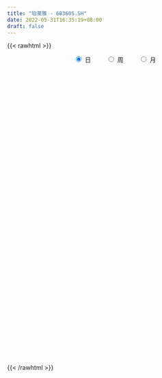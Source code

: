 ```yaml
---
title: "珀莱雅 - 603605.SH"
date: 2022-05-31T16:35:19+08:00
draft: false
---
```

{{< rawhtml >}}
    <div style="text-align: center">
        <label style="padding: 1rem;"><input style="margin-right: .5rem" type="radio" name="period" value="D" checked onclick="period_change(this)">日</label>
        <label style="padding: 1rem;"><input style="margin-right: .5rem" type="radio" name="period" value="W" onclick="period_change(this)">周</label>
        <label style="padding: 1rem;"><input style="margin-right: .5rem" type="radio" name="period" value="M" onclick="period_change(this)">月</label>
    </div>
    <div id="chart" style="height: 700px;"></div> 
    <script type="text/javascript">
        const D_v = [10754.39,42692.78,18458.73,19991.9,11926.5,12685.32,9583.93,11702.61,20522.12,12327.42,11087.45,24290.56,18413.22,16906.6,12627.66,13369.91,16137.43,18561.87,16848.59,12878.15,17463.58,25197.86,17427.23,25474.58,13705.56,17041.24,18298.02,20785.54,8532.8,19459.1,18922.5,13928.82,26519.57,17827.1,16027.28,20481.12,15886.7,8399.98,11728.75,8510.46,13815.35,8538.5,5780.59,11012.84,11793.71,17472.75,15297.93,20928.96,13210.13,14807.79,15503.74,11156.92,17015.57,13126.23,12081.61,11044.35,9338.73,14939.46,10589.18,7187.87,8997.22,13271.4,17271.19,10774.72,13427.92,33386.17,11227.04,12661.57,24555.1,17014.92,18091.07,14087.08,20045.7,15900.07,12268.02,8659.64,16223.22,24252.65,13837.07,7614.34,17563.06,6763.06,7072.72,7023.2,10378.41,13118.77,8650.18,14593.07,22468.51,15336.07,10300.73,9700.16,10560.53,13554.58,6890.95,9535.23,10260.46,6034.08,17279.67,19120.87,6754.05,7304.53,14891.24,8313.6,10758.83,8895.15,7488.06,23091.49,40242.89,26703.19,16894.47,12726.74,13549.58,11107.56,9649.69,6628.56,17083.0,17414.81,14061.38,7493.87,9546.86,5105.38,9658.9,9020.93,6957.01,7015.97,5614.58,7332.3,5203.99,9672.47,10716.92,7386.96,6065.28,7229.96,5238.13,6840.56,8541.4,18350.61,15392.58,10767.78,7537.68,5027.95,4119.14,4993.39,6505.57,15817.71,10270.63,9461.45,6227.85,8056.91,8196.4,8694.38,7093.25,8921.83,10858.43,4974.0,9162.3,10861.85,10688.65,8056.36,6516.62,9370.0,6784.37,6674.64,5595.18,9101.99,7139.98,8531.74,6138.38,6535.36,8078.44,8156.99,6077.75,6477.4,6189.87,7863.45,6112.96,7556.42,5261.43,8128.05,14902.99,7977.6,8395.78,5586.12,6905.52,4209.56,6462.89,6947.13,10676.44,8666.04,6545.54,7294.14,6287.24,8224.45,7531.01,22126.67,26843.65,11838.97,9898.96,16356.02,13078.57,14104.98,10630.06,11167.94,4708.35,9315.4,8150.88,6925.98,8092.56,5926.36,10670.54,12299.8,9799.8,10928.83,10030.8,8903.97,6695.53,7692.54,6717.49,5824.0,3631.8,4238.0,5241.63,8059.91,8729.53,26658.86,16818.92,25994.95,13673.77,13670.5,16954.52,25379.84,9964.94,9135.82,13212.79,13489.53,8571.21,7642.85,9520.08,7200.7,7795.66,6708.02,14956.15,9732.11,9084.79,10840.11,11314.8,20511.18,19011.3,21990.82]
const D_histogram = [0.0,-0.5985075783,-0.7510441075,-0.6839589322,-0.6050406661,-0.3867509572,-0.2684169533,-0.0135529985,0.2046190328,0.1054585178,-0.0320865373,0.2701319958,0.6109734998,0.8424018731,0.6966754535,0.719512143,0.6087194286,0.5347709921,0.534679238,0.4099425126,0.4659074055,0.7926977004,1.0252386757,0.9595409182,0.8669992998,0.9129935131,1.1811071414,1.5662439457,1.5594085175,1.7779320464,1.4029033016,1.0771114403,0.0933864605,-0.4580899026,-1.132545603,-1.6142507416,-1.412077878,-1.2383664331,-0.9834978073,-0.9175966023,-0.9996433673,-1.0879610673,-1.0905133862,-0.891013747,-0.8700959644,-1.1281339049,-1.4210222553,-1.7825109668,-2.0137768816,-2.1898173559,-1.9961809199,-1.4924806817,-0.6041501966,0.2191242587,0.812748925,1.002552262,1.0858491726,1.0828423901,0.971241643,0.77887562,0.5841335106,0.54562778,0.5454705582,0.534074101,0.6634148624,0.4401823651,0.0697464921,-0.2702197506,-0.7859485195,-1.3285531504,-1.7530631999,-1.7814205332,-1.6689258184,-1.4425633869,-1.3925659709,-1.0999459994,-0.5410201832,0.3555271344,0.6080954147,0.7891126955,1.2003516627,1.3962272474,1.382854978,1.2907944976,1.0500957004,1.2342740303,1.2969837205,0.9814315702,1.1814547174,1.3102437214,0.97985146,0.8128504752,0.445658888,0.4164167755,0.3572438533,0.4499623517,0.5975103722,0.4481125322,0.7415954356,0.835415894,0.8299441385,0.7465677617,0.8030982067,0.7337653527,0.7477074458,0.4905599318,0.3554139926,1.0921927842,1.0273724785,0.7765878257,0.434692663,0.35984777,0.470472527,0.4989578238,0.1565702518,-0.0603228361,0.0974927873,-0.184072459,-0.8306867447,-1.2895614759,-1.3922979559,-1.503777328,-1.3069528652,-0.9895778729,-0.8143363309,-0.6933026931,-0.6436911514,-0.7311937994,-0.8543619686,-0.8880130745,-0.5445501499,-0.5047306184,-0.4124717745,-0.1841360548,-0.2582715479,-0.1213415041,-0.1694239431,0.390998888,0.7234828594,0.8663431256,0.7397482393,0.5159293467,0.3987463592,0.0663659617,-0.2288655005,0.1473440546,0.4714348997,0.5428502584,0.7145752189,0.7089191906,0.4655036125,0.1505729997,-0.1412852564,-0.1906689295,-0.3518980643,-0.5335920054,-0.8907199501,-1.5081503183,-1.8476677924,-1.8421372537,-1.8011297045,-1.9505811092,-1.9434655598,-1.8291697933,-1.6222870709,-1.7094228161,-1.7259541936,-1.5595550252,-1.4152780807,-1.4285247902,-1.2819597749,-1.2079062383,-1.1168935718,-0.8000945509,-0.5657740154,-0.359203182,-0.3007465231,-0.1954585357,0.0779663182,0.4844676401,1.1389380346,1.6473574614,1.9997877818,2.0212945936,1.8732189185,1.7462407652,1.452726943,1.2597769545,1.2310415005,1.0529765216,0.8145676081,0.3697200742,0.0934267343,-0.2040884324,-0.6835447163,-0.9204281636,-0.4048715482,-0.0669001485,-0.2884673843,-0.8856822805,-1.0855298415,-0.6825529218,-0.2852648545,0.1341214574,0.2750426085,0.547453336,0.8105082424,0.9576756914,1.1797797152,1.1744826811,1.3782333009,1.4668349914,1.5133939938,1.0661820781,0.4757211357,0.2868724969,0.0508553787,0.2218413522,0.2563517281,0.31910215,0.2580345682,0.364301844,0.1851296591,-0.112696021,-0.2121687087,0.2903504291,0.2641444648,0.7337096449,1.0012384852,0.9692582766,1.1442927643,0.8609590596,0.4779331912,0.0654771616,0.0181933649,0.2149357745,0.0750527609,-0.1057385943,-0.2820304718,-0.2305076484,-0.3310830005,-0.3870932979,-0.2552355149,-0.23296308,-0.5323354851,-0.5285539991,-0.2729368438,0.3832422519,0.8982438481,1.4388374834]
const D_fast = [0.0,-0.7481344729,-1.088432029,-1.1923365868,-1.2646784872,-1.1430765176,-1.091846752,-0.8403710468,-0.5710442573,-0.6438401429,-0.7894068323,-0.4196553002,0.0739295788,0.5159584203,0.5444008641,0.7471155894,0.7885027321,0.8482470436,0.9818250991,0.9595740018,1.1320157461,1.656980466,2.1458311102,2.3200185824,2.4442267889,2.7184693805,3.2818597941,4.0585575849,4.4415742861,5.1045808265,5.0802779071,5.0237639058,4.0633855412,3.3973867024,2.4397946013,1.5545267773,1.4036801714,1.267800008,1.276794182,1.1132962364,0.7813386296,0.4210306627,0.1458499973,0.1225961997,-0.0740100087,-0.6140814254,-1.2622253397,-2.0693417928,-2.804051928,-3.5275467413,-3.8329555353,-3.7023754675,-2.9650825315,-2.0870270116,-1.290215114,-0.8497737115,-0.4950145077,-0.2273106927,-0.0961010291,-0.0937481471,-0.1424568789,-0.0445556644,0.0916547533,0.2137768214,0.5089712983,0.3957843923,0.0427851423,-0.364736038,-1.0769519368,-1.9516948553,-2.8144707048,-3.2881831714,-3.5929199111,-3.7271983264,-4.0253424031,-4.0077089315,-3.5840381611,-2.5986090599,-2.1940169258,-1.8157214712,-1.1043945883,-0.5594621918,-0.2271207166,0.0035174274,0.0253425553,0.5180893927,0.9050450131,0.8348507553,1.3302375818,1.7865875162,1.7011581198,1.7373697538,1.4815928887,1.5564549699,1.5865930112,1.7918020975,2.088727711,2.0513580041,2.5302397664,2.8329141983,3.0349284774,3.138194041,3.3954990377,3.5096075219,3.7104764765,3.5759689454,3.5296765043,4.539503492,4.7315263059,4.6748886095,4.4416666125,4.4567836621,4.6850265509,4.8382513036,4.5350062945,4.3030324977,4.4852213178,4.1576379568,3.303351985,2.5220868847,2.0712759157,1.5838522116,1.4539384582,1.5239189823,1.4955764415,1.443284406,1.3319731599,1.0616720621,0.7249134007,0.4692590261,0.6765844132,0.5902212902,0.5793621905,0.7616638965,0.6229605164,0.7295551842,0.6391167594,1.2972893125,1.8106439988,2.1700900464,2.2284322199,2.1335956639,2.1160992663,1.8003103592,1.4478625219,1.8609080907,2.3028576606,2.509985584,2.8603543492,3.0319281185,2.9048884436,2.6276010806,2.3004215105,2.203370605,1.9541669541,1.6390750117,1.0592670795,0.0647991317,-0.7366352905,-1.1916390652,-1.6009139421,-2.2380106241,-2.7167614647,-3.0597581465,-3.2584471918,-3.772938641,-4.2209585669,-4.4444481548,-4.6539907305,-5.0243686375,-5.198293566,-5.426216589,-5.6144273154,-5.4976519322,-5.4047749005,-5.2880048626,-5.3047348345,-5.248311481,-4.9553950476,-4.4277768157,-3.4885719125,-2.5683131204,-1.7159358545,-1.1891053943,-0.8688763398,-0.5592943018,-0.4896263882,-0.3676321381,-0.088607217,-0.0034280654,-0.038195077,-0.3906125923,-0.6435492486,-0.9920865234,-1.6424289864,-2.1094194746,-1.6950807463,-1.3738343837,-1.6675184656,-2.4861539319,-2.9573839532,-2.7250452639,-2.3990734104,-1.9461567341,-1.7364749309,-1.3272008694,-0.8615189024,-0.4749325306,0.0421164221,0.3304400583,0.8787490033,1.3340594417,1.7589669425,1.5783005464,1.1067698879,0.9896393733,0.7663360998,0.9927824114,1.0913807192,1.2339066787,1.2373477389,1.4346904757,1.3018007056,0.9758010202,0.8232861553,1.3983929004,1.4382230523,2.0912156436,2.6090541053,2.8193884658,3.2804961446,3.2124022047,2.9488596341,2.5527728949,2.5100374395,2.7605137927,2.6393939693,2.4321679656,2.1853684701,2.1792643815,1.9959182792,1.8431346574,1.9111835616,1.8752152265,1.4427589501,1.3144019363,1.5017848807,2.2537745394,2.9933370977,3.8936401038]
const D_slow = [0.0,-0.1496268946,-0.3373879215,-0.5083776545,-0.6596378211,-0.7563255604,-0.8234297987,-0.8268180483,-0.7756632901,-0.7492986607,-0.757320295,-0.689787296,-0.5370439211,-0.3264434528,-0.1522745894,0.0276034463,0.1797833035,0.3134760515,0.447145861,0.5496314892,0.6661083406,0.8642827657,1.1205924346,1.3604776641,1.5772274891,1.8054758674,2.1007526527,2.4923136391,2.8821657685,3.3266487801,3.6773746055,3.9466524656,3.9699990807,3.8554766051,3.5723402043,3.1687775189,2.8157580494,2.5061664411,2.2602919893,2.0308928387,1.7809819969,1.5089917301,1.2363633835,1.0136099468,0.7960859557,0.5140524795,0.1587969156,-0.2868308261,-0.7902750465,-1.3377293854,-1.8367746154,-2.2098947858,-2.360932335,-2.3061512703,-2.102964039,-1.8523259735,-1.5808636804,-1.3101530828,-1.0673426721,-0.8726237671,-0.7265903894,-0.5901834444,-0.4538158049,-0.3202972796,-0.154443564,-0.0443979728,-0.0269613498,-0.0945162874,-0.2910034173,-0.6231417049,-1.0614075049,-1.5067626382,-1.9239940928,-2.2846349395,-2.6327764322,-2.9077629321,-3.0430179779,-2.9541361943,-2.8021123406,-2.6048341667,-2.304746251,-1.9556894392,-1.6099756947,-1.2872770703,-1.0247531452,-0.7161846376,-0.3919387075,-0.1465808149,0.1487828644,0.4763437948,0.7213066598,0.9245192786,1.0359340006,1.1400381945,1.2293491578,1.3418397457,1.4912173388,1.6032454718,1.7886443308,1.9974983043,2.2049843389,2.3916262793,2.592400831,2.7758421692,2.9627690306,3.0854090136,3.1742625117,3.4473107078,3.7041538274,3.8983007838,4.0069739496,4.0969358921,4.2145540238,4.3392934798,4.3784360427,4.3633553337,4.3877285305,4.3417104158,4.1340387296,3.8116483606,3.4635738716,3.0876295396,2.7608913233,2.5134968551,2.3099127724,2.1365870991,1.9756643113,1.7928658614,1.5792753693,1.3572721006,1.2211345632,1.0949519086,0.991833965,0.9457999513,0.8812320643,0.8508966883,0.8085407025,0.9062904245,1.0871611394,1.3037469208,1.4886839806,1.6176663173,1.7173529071,1.7339443975,1.6767280224,1.713564036,1.8314227609,1.9671353256,2.1457791303,2.3230089279,2.4393848311,2.477028081,2.4417067669,2.3940395345,2.3060650184,2.1726670171,1.9499870296,1.57294945,1.1110325019,0.6504981885,0.2002157624,-0.2874295149,-0.7732959049,-1.2305883532,-1.6361601209,-2.0635158249,-2.4950043733,-2.8848931296,-3.2387126498,-3.5958438473,-3.9163337911,-4.2183103507,-4.4975337436,-4.6975573813,-4.8390008852,-4.9288016806,-5.0039883114,-5.0528529453,-5.0333613658,-4.9122444558,-4.6275099471,-4.2156705818,-3.7157236363,-3.2103999879,-2.7420952583,-2.305535067,-1.9423533313,-1.6274090926,-1.3196487175,-1.0564045871,-0.8527626851,-0.7603326665,-0.7369759829,-0.787998091,-0.9588842701,-1.188991311,-1.2902091981,-1.3069342352,-1.3790510813,-1.6004716514,-1.8718541118,-2.0424923422,-2.1138085558,-2.0802781915,-2.0115175394,-1.8746542054,-1.6720271448,-1.4326082219,-1.1376632931,-0.8440426228,-0.4994842976,-0.1327755498,0.2455729487,0.5121184682,0.6310487522,0.7027668764,0.7154807211,0.7709410591,0.8350289911,0.9148045286,0.9793131707,1.0703886317,1.1166710465,1.0884970412,1.035454864,1.1080424713,1.1740785875,1.3575059987,1.60781562,1.8501301892,2.1362033803,2.3514431452,2.4709264429,2.4872957333,2.4918440746,2.5455780182,2.5643412084,2.5379065599,2.4673989419,2.4097720298,2.3270012797,2.2302279552,2.1664190765,2.1081783065,1.9750944352,1.8429559354,1.7747217245,1.8705322875,2.0950932495,2.4548026204]
const D_data = [['2021-05-20', 121.6775, 121.8617, 121.2808, 123.6042],['2021-05-21', 120.6504, 112.4833, 112.1292, 121.7979],['2021-05-24', 111.9167, 115.4583, 109.8696, 115.4583],['2021-05-25', 115.2671, 117.3425, 113.4396, 118.0792],['2021-05-26', 117.3425, 117.2858, 116.1737, 118.6388],['2021-05-27', 117.5975, 119.34, 116.2375, 120.3317],['2021-05-28', 119.34, 118.6246, 117.9021, 120.8417],['2021-05-31', 117.4488, 121.1179, 117.4417, 121.1179],['2021-06-01', 121.8121, 121.9042, 117.7533, 122.8958],['2021-06-02', 122.8089, 118.2649, 117.3333, 122.8089],['2021-06-03', 117.6107, 117.0631, 116.4373, 119.3813],['2021-06-04', 117.3333, 123.0151, 116.4018, 124.3022],['2021-06-07', 124.3022, 125.5111, 123.2356, 126.5493],['2021-06-08', 127.2889, 126.2151, 123.7333, 128.896],['2021-06-09', 125.8667, 122.304, 121.4578, 127.1822],['2021-06-10', 122.5884, 124.6436, 121.6, 127.1253],['2021-06-11', 124.6578, 123.2782, 121.2444, 125.9804],['2021-06-15', 123.6267, 123.7333, 123.2711, 127.6444],['2021-06-16', 123.6836, 124.9422, 120.9813, 126.2222],['2021-06-17', 123.7333, 123.4916, 121.6071, 124.7929],['2021-06-18', 124.4444, 126.0089, 122.688, 126.2507],['2021-06-21', 126.5778, 131.0578, 125.504, 131.328],['2021-06-22', 131.2, 132.2667, 128.6684, 132.8284],['2021-06-23', 133.1556, 129.9556, 126.5707, 133.2053],['2021-06-24', 129.9484, 130.1333, 127.424, 132.2524],['2021-06-25', 131.1147, 132.7004, 129.4222, 132.9707],['2021-06-28', 133.5396, 137.4578, 132.736, 137.6],['2021-06-29', 137.4578, 142.1298, 136.5618, 142.848],['2021-06-30', 142.1511, 139.8827, 138.88, 142.6631],['2021-07-01', 141.5111, 145.0667, 139.7333, 149.2196],['2021-07-02', 145.024, 138.9796, 136.6613, 145.6142],['2021-07-05', 137.9556, 139.2356, 136.2133, 140.1956],['2021-07-06', 138.752, 128.4693, 125.9449, 139.6622],['2021-07-07', 128.4267, 130.1333, 127.5022, 134.4711],['2021-07-08', 130.6382, 125.1556, 124.4444, 131.1218],['2021-07-09', 124.1529, 123.8116, 118.9973, 124.4444],['2021-07-12', 123.84, 130.8373, 121.3369, 131.1787],['2021-07-13', 130.8373, 130.816, 128.128, 131.5556],['2021-07-14', 129.4862, 132.4444, 128.7751, 135.3813],['2021-07-15', 132.3591, 130.4889, 129.7564, 132.7431],['2021-07-16', 129.8916, 128.0924, 126.5778, 130.1333],['2021-07-19', 126.4924, 126.9476, 126.016, 130.3822],['2021-07-20', 126.7484, 127.0969, 126.0231, 128.4338],['2021-07-21', 126.5778, 129.5289, 125.1556, 130.4178],['2021-07-22', 130.1404, 127.3102, 126.6347, 130.368],['2021-07-23', 128.0284, 122.4604, 122.3111, 128.0284],['2021-07-26', 121.2444, 119.552, 117.3333, 122.3111],['2021-07-27', 117.3333, 115.6196, 114.1333, 121.4578],['2021-07-28', 113.4791, 114.0409, 112.3556, 116.0604],['2021-07-29', 116.4942, 111.7867, 110.5778, 118.0444],['2021-07-30', 112.7111, 114.56, 111.232, 114.9369],['2021-08-02', 113.7849, 118.6489, 113.4649, 119.5804],['2021-08-03', 118.72, 126.08, 117.9022, 126.5778],['2021-08-04', 125.9591, 129.4222, 125.1556, 129.8489],['2021-08-05', 132.2667, 130.4889, 128.7538, 132.2667],['2021-08-06', 129.9911, 128.0, 126.8196, 130.7804],['2021-08-09', 127.9929, 128.0, 127.04, 131.5556],['2021-08-10', 128.0, 127.8009, 126.2649, 128.9956],['2021-08-11', 126.9902, 126.784, 125.8667, 128.8249],['2021-08-12', 127.168, 125.5111, 125.5111, 128.2347],['2021-08-13', 123.7404, 124.864, 123.0222, 126.7911],['2021-08-16', 123.7333, 126.5493, 123.0933, 129.3369],['2021-08-17', 127.8862, 127.2889, 126.5778, 130.8373],['2021-08-18', 126.5778, 127.4951, 126.5778, 130.1333],['2021-08-19', 129.3511, 130.0267, 127.296, 131.1431],['2021-08-20', 130.0267, 125.7813, 117.3333, 130.0267],['2021-08-23', 120.8747, 122.5244, 118.08, 123.8756],['2021-08-24', 120.8889, 120.8889, 120.5476, 123.0222],['2021-08-25', 118.7556, 115.9111, 113.7778, 119.8364],['2021-08-26', 115.2, 111.7867, 111.7084, 115.5627],['2021-08-27', 113.0667, 109.2836, 107.9467, 113.7138],['2021-08-30', 109.2693, 111.4169, 106.6667, 111.5662],['2021-08-31', 111.1467, 111.7796, 106.6667, 112.7111],['2021-09-01', 110.2293, 112.576, 107.7333, 113.3227],['2021-09-02', 112.7111, 109.6249, 109.6178, 114.2044],['2021-09-03', 108.8, 112.1991, 108.1671, 113.1947],['2021-09-06', 112.2489, 116.7644, 109.8738, 117.3333],['2021-09-07', 115.3422, 124.4444, 115.2142, 124.4444],['2021-09-08', 123.1787, 119.4667, 119.4667, 125.1556],['2021-09-09', 118.976, 119.9218, 118.2009, 122.1476],['2021-09-10', 120.2133, 124.864, 120.2133, 127.6444],['2021-09-13', 125.3689, 124.5511, 123.0222, 126.9333],['2021-09-14', 124.5511, 123.2853, 122.3111, 126.4996],['2021-09-15', 122.8871, 122.88, 119.4667, 123.9467],['2021-09-16', 122.8089, 120.8889, 120.3271, 124.3591],['2021-09-17', 122.2969, 126.8551, 117.9662, 126.9333],['2021-09-22', 124.4444, 126.9404, 123.7333, 128.8391],['2021-09-23', 127.9502, 122.3893, 121.6, 128.0],['2021-09-24', 122.7733, 129.408, 122.7662, 129.4222],['2021-09-27', 128.1707, 130.4533, 127.0044, 131.5556],['2021-09-28', 129.4222, 125.1556, 123.7333, 129.4222],['2021-09-29', 123.5911, 126.6916, 121.4649, 127.4667],['2021-09-30', 126.2649, 123.3778, 121.9556, 128.0],['2021-10-08', 122.4462, 127.04, 121.6924, 131.3778],['2021-10-11', 126.5422, 126.9049, 125.2978, 129.408],['2021-10-12', 126.9476, 129.408, 125.1556, 130.8444],['2021-10-13', 129.0667, 131.3707, 127.7156, 132.9778],['2021-10-14', 130.5529, 128.2844, 126.656, 130.5529],['2021-10-15', 129.4364, 134.9476, 127.3316, 135.0969],['2021-10-18', 135.104, 134.4, 132.2667, 137.9484],['2021-10-19', 133.3333, 134.3644, 132.4871, 135.8222],['2021-10-20', 134.2222, 134.1084, 132.7644, 136.5333],['2021-10-21', 135.1111, 136.768, 134.5991, 138.6667],['2021-10-22', 137.9484, 136.1564, 134.0444, 137.9484],['2021-10-25', 135.1111, 138.0551, 134.4142, 138.5102],['2021-10-26', 137.1733, 134.9262, 134.912, 140.0036],['2021-10-27', 135.1182, 136.1778, 132.3378, 136.512],['2021-10-28', 138.6667, 149.7956, 137.0027, 149.7956],['2021-10-29', 152.0142, 142.9333, 140.3804, 159.5947],['2021-11-01', 144.3413, 141.0133, 140.7929, 149.7956],['2021-11-02', 139.9467, 139.3138, 138.0196, 143.6444],['2021-11-03', 138.9227, 142.4284, 137.3227, 143.4596],['2021-11-04', 142.9262, 145.7778, 140.928, 146.6951],['2021-11-05', 145.7778, 146.1262, 144.5191, 148.48],['2021-11-08', 144.3556, 141.5111, 140.8142, 146.0907],['2021-11-09', 142.2222, 142.2293, 139.84, 142.7911],['2021-11-10', 141.888, 147.4062, 140.8071, 149.3191],['2021-11-11', 147.3351, 142.1511, 137.5716, 147.3422],['2021-11-12', 141.376, 135.2533, 134.3929, 142.1156],['2021-11-15', 135.4667, 134.3218, 132.6862, 136.1707],['2021-11-16', 133.9022, 136.704, 130.9582, 137.2444],['2021-11-17', 135.8222, 135.3173, 133.3476, 136.5191],['2021-11-18', 136.5262, 138.7022, 133.0916, 139.0222],['2021-11-19', 138.4178, 141.0631, 135.872, 141.1556],['2021-11-22', 141.5111, 140.2382, 138.4818, 142.5707],['2021-11-23', 140.1671, 140.0747, 138.6667, 143.3458],['2021-11-24', 139.0791, 139.3991, 138.8587, 142.2222],['2021-11-25', 140.8, 137.2942, 136.8462, 144.8249],['2021-11-26', 136.9387, 135.8791, 135.4667, 138.4178],['2021-11-29', 134.2222, 136.0853, 133.5467, 137.2444],['2021-11-30', 136.0853, 141.2622, 135.8222, 142.2222],['2021-12-01', 142.0871, 138.24, 137.4436, 142.1156],['2021-12-02', 138.3253, 139.0364, 136.8889, 139.7476],['2021-12-03', 139.6053, 141.5111, 136.256, 141.632],['2021-12-06', 141.6178, 138.0907, 137.9982, 141.7244],['2021-12-07', 138.6453, 140.8782, 137.3653, 141.1484],['2021-12-08', 138.6667, 138.8018, 137.2729, 140.0889],['2021-12-09', 139.7191, 148.032, 139.0791, 150.2578],['2021-12-10', 145.9627, 148.1884, 145.2444, 149.9591],['2021-12-13', 150.0231, 147.9111, 146.8089, 152.96],['2021-12-14', 148.9564, 145.4222, 145.0667, 148.9564],['2021-12-15', 146.0053, 143.9787, 143.9289, 147.0578],['2021-12-16', 145.4222, 144.9956, 143.3956, 146.4107],['2021-12-17', 144.6756, 141.5111, 140.8, 145.0453],['2021-12-20', 140.1742, 140.4516, 137.1022, 141.3618],['2021-12-21', 140.2098, 149.2978, 138.9724, 151.9573],['2021-12-22', 150.0018, 151.0471, 147.4987, 151.8222],['2021-12-23', 149.3333, 149.632, 148.0604, 152.8889],['2021-12-24', 149.6036, 152.3484, 147.5627, 153.2871],['2021-12-27', 152.3911, 151.4667, 150.1369, 153.6],['2021-12-28', 151.4667, 148.6222, 147.6693, 151.4667],['2021-12-29', 150.0444, 146.8089, 145.4222, 150.3289],['2021-12-30', 146.2684, 145.8062, 144.0782, 148.9564],['2021-12-31', 146.4889, 148.1316, 144.8391, 149.8027],['2022-01-04', 147.9538, 146.2756, 143.6444, 150.7627],['2022-01-05', 145.7991, 145.0524, 144.4836, 148.5298],['2022-01-06', 144.8604, 141.1129, 139.3778, 145.5076],['2022-01-07', 140.0889, 134.4924, 134.1084, 141.952],['2022-01-10', 133.696, 134.2222, 131.5627, 135.9502],['2022-01-11', 134.4, 136.2844, 133.696, 138.3822],['2022-01-12', 137.1022, 135.4524, 134.4, 138.3111],['2022-01-13', 135.4667, 131.2569, 130.3324, 135.4667],['2022-01-14', 130.9653, 131.1929, 129.2373, 133.4542],['2022-01-17', 130.3893, 131.2071, 128.0782, 131.904],['2022-01-18', 131.3067, 131.648, 128.3982, 132.5724],['2022-01-19', 130.8587, 126.6844, 125.5111, 131.2],['2022-01-20', 127.5733, 125.5822, 124.6151, 127.9502],['2022-01-21', 125.6178, 126.5778, 123.0222, 127.6444],['2022-01-24', 127.2391, 125.5111, 124.8996, 127.6302],['2022-01-25', 125.1556, 122.2613, 122.0124, 126.5636],['2022-01-26', 122.5529, 123.0009, 122.5529, 125.8667],['2022-01-27', 123.2853, 121.1093, 120.8889, 124.8356],['2022-01-28', 124.3733, 120.2133, 119.6089, 124.3733],['2022-02-07', 121.8631, 122.7236, 120.8889, 125.8524],['2022-02-08', 122.7236, 121.9556, 120.1991, 125.44],['2022-02-09', 122.2044, 121.7351, 118.7484, 122.3111],['2022-02-10', 121.7707, 119.6231, 119.1111, 122.3111],['2022-02-11', 120.0356, 119.7369, 118.0587, 121.9556],['2022-02-14', 119.1111, 122.1049, 118.2578, 122.2969],['2022-02-15', 121.7493, 125.1342, 120.6827, 125.3618],['2022-02-16', 125.4969, 131.0933, 124.4444, 133.4187],['2022-02-17', 132.672, 132.9067, 130.5387, 133.6889],['2022-02-18', 132.2667, 134.1867, 131.5556, 136.5333],['2022-02-21', 134.1369, 132.1742, 130.8587, 134.3929],['2022-02-22', 132.2524, 130.8444, 130.1333, 132.8284],['2022-02-23', 130.8658, 131.456, 130.1333, 132.608],['2022-02-24', 130.6098, 129.2089, 128.0, 132.0818],['2022-02-25', 129.344, 129.984, 129.344, 132.48],['2022-02-28', 129.1307, 132.2311, 127.4311, 132.2311],['2022-03-01', 131.4916, 130.5458, 129.5858, 132.1813],['2022-03-02', 130.2827, 129.2729, 126.2222, 131.0791],['2022-03-03', 129.9911, 125.1911, 125.1556, 130.1262],['2022-03-04', 124.8427, 125.4258, 124.4444, 127.8293],['2022-03-07', 124.8, 123.4489, 122.8871, 126.5707],['2022-03-08', 122.3111, 118.5778, 118.5138, 124.608],['2022-03-09', 119.5876, 118.8764, 114.7733, 120.3271],['2022-03-10', 124.5724, 128.3556, 122.3111, 130.7164],['2022-03-11', 127.9573, 128.0711, 124.8498, 128.8604],['2022-03-14', 126.7058, 121.0382, 121.0027, 127.6373],['2022-03-15', 121.0382, 113.4222, 112.768, 121.7422],['2022-03-16', 115.1218, 115.2, 110.2933, 115.904],['2022-03-17', 117.2267, 122.3182, 116.6293, 123.7618],['2022-03-18', 123.0222, 123.7333, 120.8889, 123.7333],['2022-03-21', 123.3778, 125.8667, 121.3938, 126.4356],['2022-03-22', 125.5822, 123.7689, 123.7333, 126.4284],['2022-03-23', 124.0249, 126.592, 122.6738, 127.5307],['2022-03-24', 125.6107, 128.2204, 125.6107, 128.7111],['2022-03-25', 128.2347, 128.3698, 127.4382, 130.8444],['2022-03-28', 129.3511, 130.9867, 127.4382, 131.84],['2022-03-29', 131.5484, 129.5289, 128.7324, 132.2596],['2022-03-30', 129.2018, 133.6178, 128.0, 133.6889],['2022-03-31', 133.6889, 134.0658, 132.4231, 136.3769],['2022-04-01', 132.48, 135.1111, 132.2667, 135.9147],['2022-04-06', 135.04, 128.9244, 127.552, 135.04],['2022-04-07', 128.576, 125.0133, 123.3778, 128.576],['2022-04-08', 125.1556, 128.3342, 122.8871, 130.1333],['2022-04-11', 126.9333, 126.8267, 125.1698, 129.8347],['2022-04-12', 126.208, 131.968, 126.208, 132.2667],['2022-04-13', 130.8373, 131.1218, 129.8916, 133.2124],['2022-04-14', 132.2596, 132.096, 129.92, 133.3333],['2022-04-15', 131.4844, 130.9156, 130.1333, 132.9778],['2022-04-18', 128.0711, 133.5324, 128.0, 133.6889],['2022-04-19', 132.928, 130.1333, 129.2444, 134.0444],['2022-04-20', 130.7591, 127.5378, 127.2818, 130.7591],['2022-04-21', 126.5778, 128.9671, 126.5778, 132.1813],['2022-04-22', 133.952, 137.792, 131.5556, 139.3778],['2022-04-25', 137.3796, 132.8427, 132.6009, 137.5502],['2022-04-26', 132.3662, 140.8427, 132.16, 142.2151],['2022-04-27', 139.3778, 141.2196, 138.1547, 142.6916],['2022-04-28', 141.2124, 139.1431, 138.048, 143.6373],['2022-04-29', 136.3627, 143.2604, 135.552, 145.0596],['2022-05-05', 137.2658, 138.3467, 133.76, 139.8542],['2022-05-06', 136.448, 136.1707, 134.3218, 139.3707],['2022-05-09', 133.4471, 134.2151, 132.9778, 138.8018],['2022-05-10', 131.0933, 137.9342, 129.984, 139.2924],['2022-05-11', 139.6551, 141.8524, 135.9858, 142.7911],['2022-05-12', 140.0889, 138.2684, 135.8222, 140.1458],['2022-05-13', 138.4818, 137.2373, 135.8293, 140.0036],['2022-05-16', 136.6827, 136.5262, 134.3431, 138.6667],['2022-05-17', 136.0142, 139.1858, 135.4738, 140.0178],['2022-05-18', 139.3707, 137.2587, 136.0427, 140.0747],['2022-05-19', 136.5333, 137.4293, 135.9004, 138.4533],['2022-05-20', 137.9484, 140.0462, 137.9484, 144.0],['2022-05-23', 139.3067, 139.2, 137.408, 140.5156],['2022-05-24', 141.1058, 134.4, 134.4, 141.4187],['2022-05-25', 135.3031, 137.2444, 132.6222, 137.3867],['2022-05-26', 137.9698, 141.0418, 136.5404, 141.1769],['2022-05-27', 143.5591, 148.8427, 140.9493, 149.6889],['2022-05-30', 151.8, 151.05, 148.47, 157.6],['2022-05-31', 152.03, 155.5, 145.63, 155.52]]
const W_v = [463.89,489856.9399999999,560271.79,359008.45,228355.83,209407.48,380290.86,150414.08,285526.27,255584.39,405503.97,289966.88,189854.57,100165.23,41979.92,129333.13,213520.1,189005.33,197117.87,180786.86,97495.08,179545.33,195181.26,183908.25,76783.81,145491.45,133687.39,147551.46,180265.09,163070.54,139926.09,110547.85,196041.31,174078.86,202128.31,199125.83,166016.09,130606.97,209839.66,172511.28,138650.73,120936.83,118130.07,106927.42,119305.89,69277.49,105822.72,130717.43,159204.88,122206.42,83250.79,151980.45,85220.04,54809.32,77160.14,65188.98,104112.88,61317.45,25792.29,47485.69,51260.08,63740.55,65262.13,69909.1,77931.14,124631.66,99706.81,107010.75,118542.19,111624.78,128074.67,103362.14,116772.2,121897.19,52422.89,129128.23,88886.74,51112.5,59177.62,51691.33,73644.31,67831.98,61223.93,87498.56,51558.96,60670.4,112691.0,88994.89,74821.66,124757.12,103099.53,73518.3,87448.56,95830.4,86274.04,128025.14,15011.25,64670.14,97526.8,100282.8,106521.13,100187.13,89800.33,99618.96,90810.76,61132.4,49285.24,56932.76,58434.75,67550.37,84901.15,66127.75,35757.14,95519.15,57558.07,73324.33,66943.95,78007.31,92581.87,92792.9,64362.19,65684.75,48567.56,66784.95,87399.16,41123.67,38562.72,62421.22,108842.08,95321.79,81211.55,108574.38,82950.8,60539.22,79482.74,164084.21,150150.97,123468.13,122595.53,90639.14,75390.42,58259.14,131647.03,86702.33,104961.67,114702.77,72081.99,62306.0,24971.53,81727.8,62328.07,109089.29,69999.19,57248.02,86714.99,73815.75,71613.41,57170.26,100743.92,68530.2,63852.28,107439.02,98238.81,81545.52,100825.84,86927.41,79015.49,65185.72,91867.7,81610.97,73502.21,78626.33,74788.7,60749.33,52234.74,94012.13,111071.79,95693.27,27828.2,62204.52,90601.78,72646.38,79930.16,77454.82,65752.19,98846.47,85997.96,94783.89,58341.24,54598.39,79748.55,64424.68,51052.46,88131.4,83549.7,70960.51,79490.34,44356.16,45711.76,45897.49,13554.58,50000.39,56384.29,90476.42,80981.54,64837.44,40825.94,32123.85,41071.59,54363.28,32445.94,48283.21,40962.77,35856.58,41416.0,37043.53,34986.92,34200.1,44665.85,30111.22,39469.4,76564.75,64068.59,40268.55,46789.06,29863.6,30561.36,52927.93,87112.66,35344.78,52052.2,46180.61,61482.99,41002.12]
const W_histogram = [0.0,0.3762561823,0.421328551,0.2874007105,0.132739154,0.0185295741,0.024255685,-0.005547415,-0.0010911743,0.0290359868,0.0731673472,-0.0873596032,-0.3103739747,-0.3709239275,-0.3836797195,-0.3963980025,-0.2732438444,-0.1398943142,0.0108960877,0.2098970066,0.322733536,0.4985535847,0.6764642389,0.7411133711,0.7394455529,0.6963877699,0.623175459,0.5299066524,0.5551730928,0.5935670356,0.4150252187,0.2958477384,0.4542115159,0.4525490084,0.7816034476,0.8937865586,0.7691067331,0.601810433,0.2788165235,0.0779878582,0.0280253207,-0.1841769931,-0.4002236561,-0.5805002887,-0.5299401778,-0.4532951391,-0.6955328026,-0.8957505095,-0.9345636675,-0.7191411166,-0.697450663,-0.4984705375,-0.3479157398,-0.2370459787,0.0314872729,0.2527811121,0.2239120389,0.1818875827,0.1490604932,0.2092331492,0.2373176589,0.1744111678,0.0725811733,0.0664438176,0.0846852449,0.2681969337,0.2803435084,0.5710516303,0.9147336258,1.4356308823,1.6690011393,1.5540845772,1.2318447582,0.8648427181,0.6270108053,0.3881772019,0.263716546,0.1074761502,-0.0481273807,-0.3585148513,-0.5768219955,-0.5188889661,-0.3346916018,-0.2022730538,-0.2681864215,-0.4714469868,-0.2726846219,-0.239228568,-0.2534112518,0.0699325831,0.3589930034,0.6749796422,0.8366479623,0.913272506,1.1826449117,0.908530256,0.6581684549,0.5680550594,0.4714962271,0.3996459116,0.4704165728,0.4736048449,0.4232827076,0.1312620265,-0.2377954316,-0.1998470704,-0.2442270621,-0.3112115671,-0.4255150145,-0.4589519431,-0.1066122472,0.5341426532,0.6873330541,0.8094530286,0.8849364681,1.2147430923,1.0535187886,0.9841078979,0.6080217507,0.1197392824,-0.0101058773,0.1352170643,0.1546559788,0.5864238768,0.7650174956,0.7648095245,1.2505647138,1.9848754246,2.1215527373,2.4715052286,2.7354211652,2.4760077792,2.5881675816,2.4847649538,2.1063378865,1.701655694,0.7599211376,0.1946154667,0.6660709549,0.6739562357,0.2541758192,-0.3173021312,-0.7610634477,-0.9691359936,-2.4054924906,-3.636338776,-4.4937926703,-4.6624193516,-4.5769179038,-3.6842934472,-3.2870181453,-2.0043414334,-0.7433587048,-0.1005664936,-0.0048339897,-0.6796533562,-0.7377663195,-0.9619824728,-0.4468605595,-0.4996661108,-0.1098411414,1.4214312585,1.4537000045,1.5169214891,1.1163220904,1.1486496916,1.710196986,0.8663736387,-0.5818954366,-0.9525897907,-1.5168020745,-2.7162484235,-3.1395276009,-3.0433699217,-2.9298399829,-2.3838368298,-1.5858981822,-0.8138212547,-0.779153606,-0.5919465933,-1.1990768788,-1.133989463,-0.7601283793,-0.4740008977,-0.0993056024,0.5642554765,1.346488989,0.7903189903,0.6637946335,0.1790717971,-0.6499250642,-0.2878730457,-0.2554595033,-0.1721017626,-1.1721752963,-1.5573203603,-0.9111168523,-0.331459456,0.2127097549,0.1578712105,0.3486474413,0.9535063215,1.3565214822,1.9641495361,2.4349729196,1.8921721548,1.8028442211,1.2967193114,1.2431824023,1.5400005168,1.1850853308,1.5553213841,1.3963974152,0.3096390252,-0.6425485657,-1.5429685601,-2.4718660076,-2.9885195629,-2.2603361458,-1.9752928198,-2.0011286477,-1.7561916314,-1.7960218575,-1.4354383505,-0.705190583,-0.6426178843,-0.4031216485,0.2097277062,0.9341277044,0.88691357,0.8770362448,1.0002692666,1.5803080244,2.2761365896]
const W_fast = [0.0,0.4703202279,0.6207247344,0.5586470715,0.4371703035,0.3275931171,0.3393831493,0.3081931955,0.3123766427,0.3497628005,0.4121859976,0.2298191464,-0.0707887188,-0.2240696534,-0.3327453753,-0.4445631589,-0.3897199619,-0.2913440102,-0.1378295864,0.1136455842,0.3071654975,0.6076239424,0.9546506564,1.2045781313,1.3877717014,1.5188108608,1.6013924146,1.6406002712,1.8046599848,1.9914456864,1.9166601743,1.8714446285,2.143361285,2.2548360296,2.7792913307,3.1149210813,3.1825179391,3.1656742472,2.9123844687,2.7310527679,2.6880965606,2.4298499986,2.1137474215,1.7883457167,1.7064207832,1.6697420371,1.253621173,0.8294658387,0.5570117638,0.5926490355,0.4399768235,0.5143393146,0.5779151773,0.6295234437,0.9059285136,1.1904176308,1.2175265673,1.2209740068,1.2254120405,1.3378929839,1.4253069083,1.4060032092,1.322318508,1.3327921067,1.3722048452,1.6227657675,1.7049982192,2.1384692487,2.7108346507,3.5906396278,4.2412601696,4.5148647517,4.5005861223,4.3497947617,4.2687155502,4.1269262473,4.0683947279,3.9390233696,3.7713879935,3.3713718101,3.0088591671,2.9370699549,3.0375944188,3.1194447033,2.9864847303,2.6653624182,2.7959536277,2.7696025396,2.6920670428,3.0328940235,3.4117026947,3.896434244,4.2672645547,4.5722072249,5.1372408586,5.0902587669,5.0044390794,5.0563394488,5.0776546732,5.1057158357,5.2940906401,5.4156801234,5.471178663,5.2119734885,4.7834671725,4.7714537662,4.6660170089,4.5212296121,4.3005474111,4.1523724967,4.4780591308,5.2523496945,5.577373359,5.9018565906,6.1985741471,6.8320665444,6.9342219378,7.1108380216,6.8867573122,6.4284096644,6.2960380354,6.475165243,6.5332681522,7.1116420195,7.4814900122,7.6724844222,8.47088079,9.7014103569,10.3684758539,11.3363046524,12.2840758803,12.643664439,13.4028661368,13.9206547475,14.0688121518,14.0895438829,13.3377896108,12.8211378067,13.4591110335,13.6354853733,13.2792489116,12.6284454283,11.99441825,11.5440617057,9.506332086,7.3664011066,5.3854990447,4.0512675255,2.9925394974,2.9640905922,2.5396113578,3.3212027113,4.3963457637,5.0139963516,5.108520358,4.2637876524,4.0212331093,3.5565213377,3.9599281112,3.7822060321,4.1445707163,6.0312009307,6.4268946779,6.8693465347,6.7478276587,7.0673176827,8.0564142237,7.429184286,5.8354413515,5.2265995499,4.2831867474,2.4046782925,1.1965172148,0.5318324136,-0.0870976433,-0.1370536977,0.2644104044,0.8330320183,0.6729112654,0.7121316298,-0.1947678754,-0.4131778253,-0.2293488365,-0.0617215793,0.2881473154,1.0927722635,2.2116280232,1.853037772,1.8924620736,1.4525071865,0.4610290591,0.7511128162,0.7196614827,0.7599937829,-0.5331235749,-1.307598729,-0.8891744341,-0.3923819017,0.2049647479,0.1895940061,0.4675320972,1.3107675578,2.052913089,3.1515785269,4.2311451404,4.1613874143,4.5227705358,4.340825454,4.5980841454,5.2799023892,5.2212585358,5.9803249352,6.1705003201,5.1611516864,4.0483269541,2.7621648197,1.2153008703,-0.0484825758,0.1146168049,-0.0941630741,-0.6202810639,-0.8143919555,-1.3032276459,-1.3015037266,-0.7475536048,-0.8456353772,-0.7069195535,-0.0416382723,0.9162936521,1.0908079101,1.3001896461,1.6734899846,2.6486057485,3.913468461]
const W_slow = [0.0,0.0940640456,0.1993961833,0.271246361,0.3044311495,0.309063543,0.3151274643,0.3137406105,0.313467817,0.3207268137,0.3390186504,0.3171787496,0.239585256,0.1468542741,0.0509343442,-0.0481651564,-0.1164761175,-0.151449696,-0.1487256741,-0.0962514225,-0.0155680385,0.1090703577,0.2781864174,0.4634647602,0.6483261485,0.8224230909,0.9782169557,1.1106936188,1.249486892,1.3978786509,1.5016349555,1.5755968901,1.6891497691,1.8022870212,1.9976878831,2.2211345227,2.413411206,2.5638638143,2.6335679451,2.6530649097,2.6600712399,2.6140269916,2.5139710776,2.3688460054,2.236360961,2.1230371762,1.9491539756,1.7252163482,1.4915754313,1.3117901522,1.1374274864,1.0128098521,0.9258309171,0.8665694224,0.8744412407,0.9376365187,0.9936145284,1.0390864241,1.0763515474,1.1286598347,1.1879892494,1.2315920414,1.2497373347,1.2663482891,1.2875196003,1.3545688337,1.4246547108,1.5674176184,1.7961010249,2.1550087454,2.5722590303,2.9607801746,3.2687413641,3.4849520436,3.6417047449,3.7387490454,3.8046781819,3.8315472194,3.8195153743,3.7298866614,3.5856811626,3.455958921,3.3722860206,3.3217177571,3.2546711518,3.136809405,3.0686382496,3.0088311076,2.9454782946,2.9629614404,3.0527096913,3.2214546018,3.4306165924,3.6589347189,3.9545959468,4.1817285108,4.3462706246,4.4882843894,4.6061584462,4.7060699241,4.8236740673,4.9420752785,5.0478959554,5.080711462,5.0212626041,4.9713008365,4.910244071,4.8324411792,4.7260624256,4.6113244398,4.584671378,4.7182070413,4.8900403049,5.092403562,5.313637679,5.6173234521,5.8807031492,6.1267301237,6.2787355614,6.308670382,6.3061439127,6.3399481788,6.3786121734,6.5252181427,6.7164725166,6.9076748977,7.2203160762,7.7165349323,8.2469231166,8.8647994238,9.5486547151,10.1676566599,10.8146985553,11.4358897937,11.9624742653,12.3878881888,12.5778684732,12.6265223399,12.7930400786,12.9615291376,13.0250730924,12.9457475596,12.7554816976,12.5131976992,11.9118245766,11.0027398826,9.879291715,8.7136868771,7.5694574012,6.6483840394,5.8266295031,5.3255441447,5.1397044685,5.1145628451,5.1133543477,4.9434410086,4.7589994288,4.5185038106,4.4067886707,4.281872143,4.2544118576,4.6097696723,4.9731946734,5.3524250457,5.6315055683,5.9186679912,6.3462172377,6.5628106473,6.4173367882,6.1791893405,5.7999888219,5.120926716,4.3360448158,3.5752023354,2.8427423396,2.2467831322,1.8503085866,1.646853273,1.4520648714,1.3040782231,1.0043090034,0.7208116377,0.5307795428,0.4122793184,0.3874529178,0.5285167869,0.8651390342,1.0627187818,1.2286674401,1.2734353894,1.1109541233,1.0389858619,0.9751209861,0.9320955454,0.6390517214,0.2497216313,0.0219424182,-0.0609224458,-0.007745007,0.0317227956,0.1188846559,0.3572612363,0.6963916068,1.1874289909,1.7961722208,2.2692152595,2.7199263147,3.0441061426,3.3549017432,3.7399018724,4.0361732051,4.4250035511,4.7741029049,4.8515126612,4.6908755198,4.3051333798,3.6871668779,2.9400369871,2.3749529507,1.8811297457,1.3808475838,0.941799676,0.4927942116,0.1339346239,-0.0423630218,-0.2030174929,-0.303797905,-0.2513659785,-0.0178340524,0.2038943401,0.4231534013,0.673220718,1.0682977241,1.6373318715]
const W_data = [['2017-11-17', 15.3403, 18.5625, 15.3403, 18.5625],['2017-11-24', 20.4167, 24.4583, 20.4167, 27.1736],['2017-12-01', 23.4514, 21.7917, 21.1806, 23.9167],['2017-12-08', 21.3194, 19.625, 19.0139, 21.3889],['2017-12-15', 19.5, 18.7917, 18.5139, 19.7778],['2017-12-22', 18.9097, 18.6736, 17.7639, 19.5556],['2017-12-29', 18.6042, 19.9444, 18.1111, 20.4722],['2018-01-05', 19.6597, 19.4861, 19.3194, 20.1806],['2018-01-12', 19.5556, 19.8889, 19.2847, 20.75],['2018-01-19', 19.7569, 20.3611, 18.6875, 20.5347],['2018-01-26', 20.1736, 20.8264, 19.3819, 22.8194],['2018-02-02', 20.9722, 17.9861, 17.4306, 21.5972],['2018-02-09', 17.5625, 16.0417, 15.625, 17.9514],['2018-02-14', 16.3194, 17.0625, 16.2153, 17.3472],['2018-02-23', 17.2708, 17.1736, 16.9514, 17.3472],['2018-03-02', 17.4028, 16.7917, 16.7014, 17.7778],['2018-03-09', 16.8194, 18.5139, 16.7778, 18.8194],['2018-03-16', 19.0764, 19.1528, 18.9236, 20.4792],['2018-03-23', 19.1319, 20.0694, 19.0, 21.0278],['2018-03-30', 19.75, 21.6944, 19.0139, 21.8403],['2018-04-04', 21.7083, 21.6667, 20.1389, 22.6042],['2018-04-13', 21.3194, 23.5764, 20.8681, 24.2917],['2018-04-20', 23.4792, 25.0625, 22.6736, 25.9583],['2018-04-27', 24.9306, 24.9236, 23.8542, 26.0208],['2018-05-04', 24.8889, 24.9375, 24.3333, 25.7639],['2018-05-11', 24.9931, 24.9792, 24.6528, 26.9167],['2018-05-18', 24.8542, 24.9444, 24.4792, 26.3472],['2018-05-25', 25.0417, 24.8536, 24.244, 26.75],['2018-06-01', 24.7275, 26.7595, 23.9778, 28.3641],['2018-06-08', 26.7035, 27.7475, 25.7856, 29.1489],['2018-06-15', 27.7475, 25.26, 24.9447, 28.1609],['2018-06-22', 24.8046, 25.7015, 23.6134, 25.7715],['2018-06-29', 25.9047, 29.8216, 24.5243, 29.8216],['2018-07-06', 30.1999, 28.8546, 27.7125, 31.6364],['2018-07-13', 29.1489, 34.6563, 29.0858, 35.3851],['2018-07-20', 34.313, 34.1098, 33.0097, 38.1248],['2018-07-27', 33.6333, 32.1058, 32.0217, 35.3711],['2018-08-03', 32.5473, 31.6854, 30.3401, 33.5983],['2018-08-10', 31.5312, 29.1279, 26.6334, 31.7415],['2018-08-17', 28.8055, 29.7585, 28.3781, 31.8396],['2018-08-24', 30.3471, 31.3911, 29.9407, 32.1479],['2018-08-31', 31.1879, 28.9597, 28.7285, 32.0918],['2018-09-07', 28.7985, 27.8806, 27.0959, 29.7865],['2018-09-14', 27.8386, 27.208, 26.0028, 28.7355],['2018-09-21', 26.9767, 29.6324, 25.9257, 29.6394],['2018-09-28', 29.4292, 30.221, 28.9667, 30.319],['2018-10-12', 29.5693, 25.6034, 24.5804, 29.8916],['2018-10-19', 25.7225, 24.5523, 21.9317, 26.206],['2018-10-26', 25.5053, 25.4212, 24.5453, 27.0048],['2018-11-02', 25.4212, 28.6234, 23.6204, 28.7285],['2018-11-09', 28.3361, 26.4442, 26.3811, 28.8266],['2018-11-16', 26.206, 28.9387, 25.3721, 29.7305],['2018-11-23', 28.9877, 29.0788, 27.8176, 30.1229],['2018-11-30', 29.0017, 29.1839, 28.6023, 30.27],['2018-12-07', 29.9897, 32.2319, 29.5693, 32.4351],['2018-12-14', 32.1338, 33.2129, 31.1459, 33.7735],['2018-12-21', 32.9607, 30.9287, 29.4292, 32.9607],['2018-12-28', 30.8726, 30.8796, 29.7094, 31.321],['2019-01-04', 31.0548, 31.0758, 29.8075, 31.3701],['2019-01-11', 31.321, 32.6173, 30.9076, 34.2149],['2019-01-18', 32.7925, 32.7995, 31.1669, 33.4091],['2019-01-25', 32.7645, 31.9026, 31.3911, 34.0538],['2019-02-01', 31.9377, 31.244, 30.1859, 32.0848],['2019-02-15', 31.237, 32.3861, 30.8446, 33.4091],['2019-02-22', 32.5753, 32.9677, 32.281, 34.0257],['2019-03-01', 33.6754, 35.9176, 32.5473, 36.1558],['2019-03-08', 35.7354, 34.7194, 34.0538, 37.5923],['2019-03-15', 34.7544, 39.5892, 34.4041, 40.5001],['2019-03-22', 40.1428, 42.8124, 40.0727, 44.7043],['2019-03-29', 42.0347, 48.6072, 40.9906, 49.0276],['2019-04-04', 48.5932, 48.6352, 46.8344, 52.2017],['2019-04-12', 48.4881, 46.2809, 45.6853, 50.9825],['2019-04-19', 46.8624, 44.0597, 42.1117, 47.2899],['2019-04-26', 44.0597, 42.9526, 41.5512, 44.6342],['2019-04-30', 42.9526, 44.0386, 42.0977, 44.0737],['2019-05-10', 42.1818, 43.6673, 39.6383, 43.7724],['2019-05-17', 43.6533, 44.9157, 42.2519, 46.3056],['2019-05-24', 44.2666, 44.45, 42.5873, 45.4872],['2019-05-31', 44.2666, 44.1819, 43.7727, 46.1857],['2019-06-06', 43.5681, 41.3526, 40.7106, 44.4853],['2019-06-14', 40.9928, 41.2186, 40.386, 42.8343],['2019-06-21', 41.1974, 44.3089, 41.1974, 45.4801],['2019-06-28', 44.2383, 46.6937, 42.7778, 46.7995],['2019-07-05', 47.5051, 47.1664, 46.6513, 49.5864],['2019-07-12', 47.4133, 45.1414, 44.4571, 47.4133],['2019-07-19', 45.4378, 42.8484, 42.037, 45.5013],['2019-07-26', 42.4039, 48.0201, 41.6278, 49.3113],['2019-08-02', 48.5775, 46.8066, 44.8733, 49.7417],['2019-08-09', 46.5667, 46.4891, 43.7444, 47.625],['2019-08-16', 46.2068, 51.9077, 45.5083, 53.8057],['2019-08-23', 52.6344, 53.7422, 51.9359, 55.4426],['2019-08-30', 52.9872, 56.5856, 52.6768, 57.8979],['2019-09-06', 56.134, 57.0301, 55.3861, 60.9812],['2019-09-12', 57.2206, 57.8203, 54.3842, 58.4271],['2019-09-20', 57.3617, 62.5616, 56.7972, 63.1472],['2019-09-27', 62.0959, 57.1571, 56.515, 63.754],['2019-09-30', 57.785, 57.2699, 56.2963, 58.2013],['2019-10-11', 57.785, 59.4783, 55.7107, 60.8824],['2019-10-18', 60.1768, 59.9581, 56.3739, 61.2422],['2019-10-25', 59.9722, 60.8259, 58.3494, 64.6148],['2019-11-01', 60.7554, 63.6411, 60.0428, 65.405],['2019-11-08', 63.8528, 64.0715, 62.6886, 67.0207],['2019-11-15', 63.9939, 64.3467, 60.4943, 65.7931],['2019-11-22', 64.8194, 61.3339, 59.3866, 67.5781],['2019-11-29', 61.3481, 59.2526, 57.5945, 61.3481],['2019-12-06', 59.2526, 63.9939, 58.9139, 64.77],['2019-12-13', 64.1703, 63.4718, 61.6162, 65.6167],['2019-12-20', 63.7611, 63.3589, 62.0889, 65.1157],['2019-12-27', 63.3166, 62.6604, 61.8419, 64.3467],['2020-01-03', 62.4417, 63.5847, 59.9722, 66.0823],['2020-01-10', 62.6886, 69.7159, 61.8137, 70.5485],['2020-01-17', 68.7917, 76.8632, 68.3119, 77.9639],['2020-01-23', 77.9498, 74.0833, 72.8557, 77.9498],['2020-02-07', 66.675, 75.7555, 66.6044, 76.5528],['2020-02-14', 75.0711, 77.1313, 72.3336, 77.8933],['2020-02-21', 76.835, 83.0439, 75.8472, 85.3652],['2020-02-28', 81.8797, 79.0787, 76.8421, 86.0707],['2020-03-06', 79.2339, 81.28, 77.6817, 84.6455],['2020-03-13', 79.7419, 77.7522, 72.3194, 83.6718],['2020-03-20', 78.0062, 75.1911, 67.8533, 78.1544],['2020-03-27', 73.3778, 78.9517, 70.7108, 81.8162],['2020-04-03', 77.7028, 83.3967, 75.8613, 83.9611],['2020-04-10', 84.5608, 83.2908, 83.0157, 87.8417],['2020-04-17', 83.3896, 90.9038, 81.2447, 91.8422],['2020-04-24', 89.6126, 90.8756, 89.1611, 97.3596],['2020-04-30', 91.44, 90.7062, 89.8031, 96.3789],['2020-05-08', 91.4259, 99.9349, 89.6832, 100.3864],['2020-05-15', 100.5417, 108.7292, 97.7759, 112.1929],['2020-05-22', 107.6667, 106.3917, 102.7296, 119.6233],['2020-05-29', 105.6692, 113.4538, 103.7708, 118.2917],['2020-06-05', 115.8125, 117.4488, 108.3042, 118.2421],['2020-06-12', 117.9588, 114.4029, 106.675, 118.6671],['2020-06-19', 115.0404, 122.1946, 113.9567, 124.4258],['2020-06-24', 122.5771, 123.1437, 117.4275, 125.5025],['2020-07-03', 123.1437, 121.9042, 119.4321, 130.475],['2020-07-10', 121.125, 122.7188, 114.0417, 123.6325],['2020-07-17', 123.8238, 115.1042, 109.0125, 123.9583],['2020-07-24', 116.5421, 117.9163, 107.1, 125.0917],['2020-07-31', 118.3058, 132.8196, 114.75, 133.8042],['2020-08-07', 133.7971, 130.6875, 126.4942, 137.0483],['2020-08-14', 131.1621, 126.4375, 120.0625, 132.9046],['2020-08-21', 126.4163, 123.675, 119.7225, 127.7267],['2020-08-28', 125.1838, 123.9229, 116.0038, 132.3592],['2020-09-04', 123.9583, 126.2179, 122.3929, 136.6729],['2020-09-11', 125.9133, 106.7458, 104.8333, 128.7538],['2020-09-18', 107.9571, 101.2917, 97.8917, 108.3679],['2020-09-25', 100.9375, 98.5292, 97.155, 103.7425],['2020-09-30', 99.0817, 102.0283, 96.1917, 105.4283],['2020-10-09', 104.5925, 102.4392, 100.2433, 105.0175],['2020-10-16', 102.4675, 112.9083, 101.2846, 116.2375],['2020-10-23', 112.9083, 108.29, 106.25, 118.9292],['2020-10-30', 107.3125, 122.6196, 103.7708, 127.6913],['2020-11-06', 123.3208, 128.8954, 121.2454, 133.8113],['2020-11-13', 130.3333, 126.7067, 122.7117, 131.9413],['2020-11-20', 126.735, 122.5417, 116.8821, 126.9333],['2020-11-27', 123.1792, 111.7538, 108.0279, 124.2913],['2020-12-04', 110.7833, 117.6188, 107.4329, 118.8513],['2020-12-11', 117.6188, 114.75, 114.0417, 121.0046],['2020-12-18', 116.0392, 124.8792, 114.41, 127.5],['2020-12-25', 124.4542, 119.255, 114.75, 126.4375],['2020-12-31', 119.255, 126.0833, 113.475, 126.4304],['2021-01-08', 126.7917, 146.7667, 125.3821, 148.3958],['2021-01-15', 145.775, 134.0592, 131.1975, 149.3592],['2021-01-22', 134.1513, 136.6375, 130.2554, 141.6525],['2021-01-29', 136.6375, 131.75, 127.1458, 140.25],['2021-02-05', 131.75, 137.9125, 126.6358, 143.7138],['2021-02-10', 137.9975, 148.1833, 135.3625, 154.0342],['2021-02-19', 150.4642, 131.7571, 125.7079, 151.5833],['2021-02-26', 131.75, 119.0, 117.3638, 132.6283],['2021-03-05', 119.7083, 127.8542, 118.5254, 133.0604],['2021-03-12', 128.2083, 122.7542, 117.5833, 128.86],['2021-03-19', 122.7542, 109.0833, 108.5167, 122.7542],['2021-03-26', 108.375, 112.7313, 103.8417, 114.7429],['2021-04-02', 111.9167, 116.4358, 109.7138, 118.7025],['2021-04-09', 117.64, 115.2812, 110.1529, 119.0921],['2021-04-16', 115.4583, 120.7213, 113.4963, 126.7208],['2021-04-23', 121.125, 126.225, 119.8713, 137.7708],['2021-04-30', 125.8142, 129.4479, 122.4921, 129.9437],['2021-05-07', 129.4479, 121.975, 121.6208, 130.1562],['2021-05-14', 122.5417, 124.1354, 118.8583, 128.0383],['2021-05-21', 123.9583, 112.4833, 112.1292, 129.625],['2021-05-28', 111.9167, 118.6246, 109.8696, 120.8417],['2021-06-04', 117.4488, 123.0151, 116.4018, 124.3022],['2021-06-11', 124.3022, 123.2782, 121.2444, 128.896],['2021-06-18', 123.6267, 126.0089, 120.9813, 127.6444],['2021-06-25', 126.5778, 132.7004, 125.504, 133.2053],['2021-07-02', 133.5396, 138.9796, 132.736, 149.2196],['2021-07-09', 137.9556, 123.8116, 118.9973, 140.1956],['2021-07-16', 123.84, 128.0924, 121.3369, 135.3813],['2021-07-23', 126.4924, 122.4604, 122.3111, 130.4178],['2021-07-30', 121.2444, 114.56, 110.5778, 122.3111],['2021-08-06', 113.7849, 128.0, 113.4649, 132.2667],['2021-08-13', 127.9929, 124.864, 123.0222, 131.5556],['2021-08-20', 123.7333, 125.7813, 117.3333, 131.1431],['2021-08-27', 120.8747, 109.2836, 107.9467, 123.8756],['2021-09-03', 109.2693, 112.1991, 106.6667, 114.2044],['2021-09-10', 112.2489, 124.864, 109.8738, 127.6444],['2021-09-17', 125.3689, 126.8551, 117.9662, 126.9333],['2021-09-24', 124.4444, 129.408, 121.6, 129.4222],['2021-09-30', 128.1707, 123.3778, 121.4649, 131.5556],['2021-10-08', 122.4462, 127.04, 121.6924, 131.3778],['2021-10-15', 126.5422, 134.9476, 125.1556, 135.0969],['2021-10-22', 135.104, 136.1564, 132.2667, 138.6667],['2021-10-29', 135.1111, 142.9333, 132.3378, 159.5947],['2021-11-05', 144.3413, 146.1262, 137.3227, 149.7956],['2021-11-12', 144.3556, 135.2533, 134.3929, 149.3191],['2021-11-19', 135.4667, 141.0631, 130.9582, 141.1556],['2021-11-26', 141.5111, 135.8791, 135.4667, 144.8249],['2021-12-03', 134.2222, 141.5111, 133.5467, 142.2222],['2021-12-10', 141.6178, 148.1884, 137.2729, 150.2578],['2021-12-17', 150.0231, 141.5111, 140.8, 152.96],['2021-12-24', 140.1742, 152.3484, 137.1022, 153.2871],['2021-12-31', 152.3911, 148.1316, 144.0782, 153.6],['2022-01-07', 147.9538, 134.4924, 134.1084, 150.7627],['2022-01-14', 133.696, 131.1929, 129.2373, 138.3822],['2022-01-21', 130.3893, 126.5778, 123.0222, 132.5724],['2022-01-28', 127.2391, 120.2133, 119.6089, 127.6302],['2022-02-11', 121.8631, 119.7369, 118.0587, 125.8524],['2022-02-18', 119.1111, 134.1867, 118.2578, 136.5333],['2022-02-25', 134.1369, 129.984, 128.0, 134.3929],['2022-03-04', 129.1307, 125.4258, 124.4444, 132.2311],['2022-03-11', 124.8, 128.0711, 114.7733, 130.7164],['2022-03-18', 126.7058, 123.7333, 110.2933, 127.6373],['2022-03-25', 123.3778, 128.3698, 121.3938, 130.8444],['2022-04-01', 129.3511, 135.1111, 127.4382, 136.3769],['2022-04-08', 135.04, 128.3342, 122.8871, 135.04],['2022-04-15', 126.9333, 130.9156, 125.1698, 133.3333],['2022-04-22', 128.0711, 137.792, 126.5778, 139.3778],['2022-04-29', 137.3796, 143.2604, 132.16, 145.0596],['2022-05-06', 137.2658, 136.1707, 133.76, 139.8542],['2022-05-13', 133.4471, 137.2373, 129.984, 142.7911],['2022-05-20', 136.6827, 140.0462, 134.3431, 144.0],['2022-05-27', 139.3067, 148.8427, 132.6222, 149.6889],['2022-06-02', 151.8, 155.5, 145.63, 157.6]]
const M_v = [964261.6800000001,1263393.5599999998,1281433.4000000004,520116.8799999999,827208.3200000001,656129.92,616259.86,677105.1299999999,803977.5100000001,709917.05,413640.8699999999,465695.72,427516.33,307779.45,242465.17,268434.58,451997.42,522529.0899999999,328305.09,254391.5500000001,373921.83,403688.59,412589.39,353415.56,396002.49,258509.17,221612.39,293345.5,347758.57,289545.79,305147.8100000001,358086.9800000001,614970.55,375806.5,420883.99,278116.69,303163.89,346524.13,388049.1899999999,322996.3200000001,347484.73,374804.74,264983.49,357897.39,325853.67,321291.02,252283.48,210415.68,239158.16,196737.4,149303.03,119653.61,246684.11,210265.35,236062.7]
const M_histogram = [0.0,-0.1409349288,-0.233080039,-0.439082203,-0.2588114503,0.0762691855,0.3820502066,0.7701696717,1.1824225947,1.1110562839,1.0829908951,0.7407672536,0.6713177591,0.6895412242,0.6398995793,0.8650115594,1.7838257841,1.9543140015,1.9430768742,1.9652503616,1.8847500679,2.2864502684,2.4188316792,2.6545323579,2.406624491,2.248084388,2.7286883832,3.134075163,3.2833573152,3.7223907622,5.1594236304,6.5804953845,7.3433461652,6.9403145942,4.5628451083,3.9831678194,2.3899508474,2.1557470415,2.0737191015,0.9113348918,-0.4466807076,-0.4063117889,-1.0800316016,-0.4344224429,-1.8082984604,-2.9332094104,-2.91881015,-1.6765992997,-1.0807493908,-0.3737634305,-1.8533987795,-2.0731481987,-2.1368424258,-1.624823405,-0.5807712695]
const M_fast = [0.0,-0.176168661,-0.326583781,-0.6423564957,-0.5267886056,-0.1726406734,0.2286528994,0.8093147823,1.5171733541,1.7235711142,1.9662534492,1.8092216211,1.9076015664,2.0982103375,2.2085435874,2.6499084574,4.0146791282,4.6737458459,5.1482779371,5.661764015,6.0524512382,7.0257640058,7.7628533365,8.6621871045,9.0159353604,9.4194163544,10.5821924455,11.771098016,12.741219497,14.1108506345,16.8377394103,19.9039350105,22.5026223326,23.8346694101,22.5979112013,23.0140258673,22.0182966071,22.3230295615,22.759431397,21.8248809102,20.3551951339,20.2939861053,19.3502583923,19.8872619403,18.0613113076,16.203098005,15.487794728,16.3108557534,16.6365183145,17.2500634172,15.3070783733,14.5690419045,13.971137071,14.0769502405,14.9758095586]
const M_slow = [0.0,-0.0352337322,-0.093503742,-0.2032742927,-0.2679771553,-0.2489098589,-0.1533973073,0.0391451107,0.3347507593,0.6125148303,0.8832625541,1.0684543675,1.2362838073,1.4086691133,1.5686440081,1.784896898,2.230853344,2.7194318444,3.205201063,3.6965136534,4.1677011703,4.7393137374,5.3440216572,6.0076547467,6.6093108694,7.1713319664,7.8535040622,8.637022853,9.4578621818,10.3884598723,11.6783157799,13.323439626,15.1592761674,16.8943548159,18.035066093,19.0308580478,19.6283457597,20.1672825201,20.6857122954,20.9135460184,20.8018758415,20.7002978943,20.4302899939,20.3216843831,19.869609768,19.1363074154,18.4066048779,17.987455053,17.7172677053,17.6238268477,17.1604771528,16.6421901032,16.1079794967,15.7017736455,15.5565808281]
const M_data = [['2017-11-30', 15.3403, 22.1528, 15.3403, 27.1736],['2017-12-29', 21.9167, 19.9444, 17.7639, 22.7778],['2018-01-31', 19.6597, 19.7639, 18.6875, 22.8194],['2018-02-28', 19.6528, 17.2361, 15.625, 19.9236],['2018-03-30', 17.0903, 21.6944, 16.7014, 21.8403],['2018-04-27', 21.7083, 24.9236, 20.1389, 26.0208],['2018-05-31', 24.8889, 26.4512, 23.9778, 26.9167],['2018-06-29', 26.0658, 29.8216, 23.6134, 29.8216],['2018-07-31', 30.1999, 33.1078, 27.7125, 38.1248],['2018-08-31', 33.5983, 28.9597, 26.6334, 33.5983],['2018-09-28', 28.7985, 30.221, 25.9257, 30.319],['2018-10-31', 29.5693, 26.1499, 21.9317, 29.8916],['2018-11-30', 26.0588, 29.1839, 25.3721, 30.27],['2018-12-28', 29.9897, 30.8796, 29.4292, 33.7735],['2019-01-31', 31.0548, 30.6904, 29.8075, 34.2149],['2019-02-28', 30.8306, 35.4551, 30.3961, 35.8685],['2019-03-29', 35.7354, 48.6072, 34.0538, 49.0276],['2019-04-30', 48.5932, 44.0386, 41.5512, 52.2017],['2019-05-31', 42.1818, 44.1819, 39.6383, 46.3056],['2019-06-28', 43.5681, 46.6937, 40.386, 46.7995],['2019-07-31', 47.5051, 47.3569, 41.6278, 49.7417],['2019-08-30', 47.7449, 56.5856, 43.7444, 57.8979],['2019-09-30', 56.134, 57.2699, 54.3842, 63.754],['2019-10-31', 57.785, 62.4134, 55.7107, 65.405],['2019-11-29', 62.0889, 59.2526, 57.5945, 67.5781],['2019-12-31', 59.2526, 62.1242, 58.9139, 65.6167],['2020-01-23', 61.8702, 74.0833, 61.1717, 77.9639],['2020-02-28', 66.675, 79.0787, 66.6044, 86.0707],['2020-03-31', 79.2339, 81.2447, 67.8533, 84.6455],['2020-04-30', 80.7861, 90.7062, 77.7381, 97.3596],['2020-05-29', 91.4259, 113.4538, 89.6832, 119.6233],['2020-06-30', 115.8125, 127.5142, 106.675, 128.5554],['2020-07-31', 128.2083, 132.8196, 107.1, 133.8042],['2020-08-31', 133.7971, 127.2096, 116.0038, 137.0483],['2020-09-30', 126.0833, 102.0283, 96.1917, 136.6729],['2020-10-30', 104.5925, 122.6196, 100.2433, 127.6913],['2020-11-30', 123.3208, 109.3383, 107.4329, 133.8113],['2020-12-31', 111.2792, 126.0833, 110.1883, 127.5],['2021-01-29', 126.7917, 131.75, 125.3821, 149.3592],['2021-02-26', 131.75, 119.0, 117.3638, 154.0342],['2021-03-31', 119.7083, 112.8729, 103.8417, 133.0604],['2021-04-30', 112.625, 129.4479, 110.1529, 137.7708],['2021-05-31', 129.4479, 121.1179, 109.8696, 130.1562],['2021-06-30', 121.8121, 139.8827, 116.4018, 142.848],['2021-07-30', 141.5111, 114.56, 110.5778, 149.2196],['2021-08-31', 113.7849, 111.7796, 106.6667, 132.2667],['2021-09-30', 110.2293, 123.3778, 107.7333, 131.5556],['2021-10-29', 122.4462, 142.9333, 121.6924, 159.5947],['2021-11-30', 144.3413, 141.2622, 130.9582, 149.7956],['2021-12-31', 142.0871, 148.1316, 136.256, 153.6],['2022-01-28', 147.9538, 120.2133, 119.6089, 150.7627],['2022-02-28', 121.8631, 132.2311, 118.0587, 136.5333],['2022-03-31', 131.4916, 134.0658, 110.2933, 136.3769],['2022-04-29', 132.48, 143.2604, 122.8871, 145.0596],['2022-05-31', 137.2658, 155.5, 129.984, 157.6]]
        const D_a = [null,null,109.8696,null,null,null,null,null,null,null,null,null,null,128.896,null,null,null,null,120.9813,null,null,null,null,null,null,null,null,null,null,149.2196,null,null,null,null,null,118.9973,null,null,null,null,null,null,null,null,130.368,null,null,null,null,110.5778,null,null,null,null,132.2667,null,null,null,null,null,null,null,null,null,null,null,null,null,null,null,null,106.6667,null,null,null,null,null,null,null,null,null,null,null,null,null,null,null,null,null,131.5556,null,null,null,null,null,125.1556,null,null,null,null,null,null,null,null,null,null,null,null,159.5947,null,null,null,null,null,null,null,null,null,null,null,130.9582,null,null,null,null,null,null,144.8249,null,null,null,null,null,136.256,null,null,null,null,null,152.96,null,null,null,null,137.1022,null,null,null,null,153.6,null,null,null,null,null,null,null,null,null,null,null,null,null,null,null,null,null,null,null,null,null,null,null,null,null,null,null,118.0587,null,null,null,null,136.5333,null,null,null,null,null,null,null,null,null,null,null,null,null,null,null,null,null,110.2933,null,null,null,null,null,null,null,null,null,null,136.3769,null,null,null,null,null,null,null,null,null,null,null,null,126.5778,null,null,null,null,null,145.0596,null,null,null,null,null,null,null,134.3431,null,null,null,null,null,null,null,null,null,157.6,null]
const W_a = [null,27.1736,null,null,null,null,null,null,null,null,null,null,15.625,null,null,null,null,null,null,null,null,null,null,null,null,null,null,null,null,null,null,null,null,null,null,38.1248,null,null,null,null,null,null,null,null,null,null,null,21.9317,null,null,null,null,null,null,null,null,null,null,null,null,null,null,null,null,null,null,null,null,null,null,52.2017,null,null,null,null,39.6383,null,null,null,null,null,null,null,null,null,null,null,null,null,null,null,null,null,null,null,null,null,null,null,null,null,67.0207,null,null,null,null,null,null,null,59.9722,null,null,null,null,null,null,null,null,null,null,null,null,null,null,null,null,null,null,null,null,null,null,null,null,null,null,null,null,null,137.0483,null,null,null,null,null,null,null,96.1917,null,null,null,null,133.8113,null,null,null,null,null,null,null,113.475,null,null,null,null,null,154.0342,null,null,null,null,null,103.8417,null,null,null,137.7708,null,null,null,null,109.8696,null,null,null,null,149.2196,null,null,null,null,null,null,null,null,106.6667,null,null,null,null,null,null,null,159.5947,null,null,null,null,133.5467,null,null,null,153.6,null,null,null,null,null,null,null,null,null,110.2933,null,null,null,null,null,145.0596,null,null,null,null,null]
const M_a = [null,null,null,null,null,null,null,null,null,null,null,null,null,null,null,null,null,null,null,null,null,null,null,null,null,null,null,null,null,null,null,null,null,null,null,null,null,null,null,154.0342,null,null,null,null,null,106.6667,null,null,null,null,null,null,null,null,null]
        const D_b = [[{ coord: ['2021-05-24', 128.896] }, { coord: ['2021-10-12', 120.9813] }],[{ coord: ['2021-10-29', 144.8249] }, { coord: ['2022-05-16', 136.256] }]]
const W_b = [[{ coord: ['2017-11-24', 27.1736] }, { coord: ['2018-10-19', 21.9317] }],[{ coord: ['2020-08-07', 133.8113] }, { coord: ['2022-03-18', 113.475] }]]
const M_b = []
    </script>
{{< /rawhtml >}}